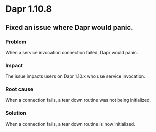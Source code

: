 # Dapr 1.10.8

## Fixed an issue where Dapr would panic.

### Problem

When a service invocation connection failed, Dapr would panic.

### Impact

The issue impacts users on Dapr 1.10.x who use service invocation.

### Root cause

When a connection fails, a tear down routine was not being initialized.

### Solution

When a connection fails, a tear down routine is now initialized.
